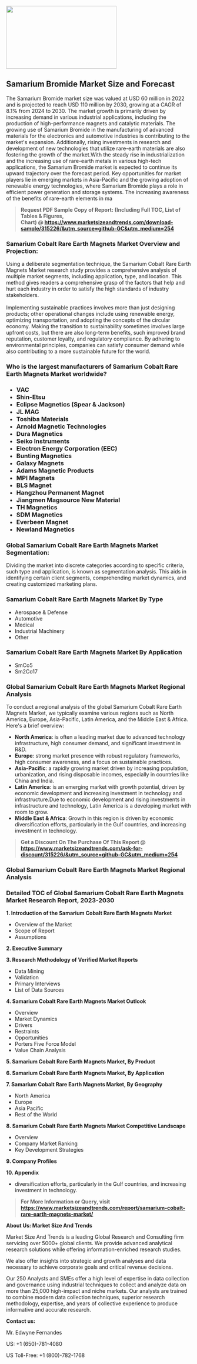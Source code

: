 <p><img class="alignnone size-medium wp-image-20088" src="https://ffe5etoiles.com/wp-content/uploads/2024/12/MST1-300x171.png" alt="" width="300" height="171" /></p><h2>Samarium Bromide Market Size and Forecast</h2><p>The Samarium Bromide market size was valued at USD 60 million in 2022 and is projected to reach USD 110 million by 2030, growing at a CAGR of 8.1% from 2024 to 2030. The market growth is primarily driven by increasing demand in various industrial applications, including the production of high-performance magnets and catalytic materials. The growing use of Samarium Bromide in the manufacturing of advanced materials for the electronics and automotive industries is contributing to the market's expansion. Additionally, rising investments in research and development of new technologies that utilize rare-earth materials are also fostering the growth of the market.With the steady rise in industrialization and the increasing use of rare-earth metals in various high-tech applications, the Samarium Bromide market is expected to continue its upward trajectory over the forecast period. Key opportunities for market players lie in emerging markets in Asia-Pacific and the growing adoption of renewable energy technologies, where Samarium Bromide plays a role in efficient power generation and storage systems. The increasing awareness of the benefits of rare-earth elements in ma</p><blockquote id="" class=""><strong>Request PDF Sample Copy of Report: (Including Full TOC, List of Tables &amp; Figures, Chart)&nbsp;@&nbsp;<strong><a href="https://www.marketsizeandtrends.com/download-sample/315226/&utm_source=github-GC&utm_medium=254" target="_blank">https://www.marketsizeandtrends.com/download-sample/315226/&utm_source=github-GC&utm_medium=254</a></strong></strong></blockquote><h3 id="" class="">Samarium Cobalt Rare Earth Magnets Market&nbsp;Overview and Projection:</h3><p id="" class="">Using a deliberate segmentation technique, the Samarium Cobalt Rare Earth Magnets Market research study provides a comprehensive analysis of multiple market segments, including application, type, and location. This method gives readers a comprehensive grasp of the factors that help and hurt each industry in order to satisfy the high standards of industry stakeholders. <br /> <br />Implementing sustainable practices involves more than just designing products; other operational changes include using renewable energy, optimizing transportation, and adopting the concepts of the circular economy. Making the transition to sustainability sometimes involves large upfront costs, but there are also long-term benefits, such improved brand reputation, customer loyalty, and regulatory compliance. By adhering to environmental principles, companies can satisfy consumer demand while also contributing to a more sustainable future for the world.</p><h3 id="" class="">Who is the largest manufacturers of&nbsp;Samarium Cobalt Rare Earth Magnets Market worldwide?</h3><h3 class=""><p><ul><li>VAC </li><li> Shin-Etsu </li><li> Eclipse Magnetics (Spear & Jackson) </li><li> JL MAG </li><li> Toshiba Materials </li><li> Arnold Magnetic Technologies </li><li> Dura Magnetics </li><li> Seiko Instruments </li><li> Electron Energy Corporation (EEC) </li><li> Bunting Magnetics </li><li> Galaxy Magnets </li><li> Adams Magnetic Products </li><li> MPI Magnets </li><li> BLS Magnet </li><li> Hangzhou Permanent Magnet </li><li> Jiangmen Magsource New Material </li><li> TH Magnetics </li><li> SDM Magnetics </li><li> Everbeen Magnet </li><li> Newland Magnetics</li></ul></p></h3><h3 id="" class="">Global&nbsp;Samarium Cobalt Rare Earth Magnets Market Segmentation:</h3><p id="" class="">Dividing the market into discrete categories according to specific criteria, such type and application, is known as segmentation analysis. This aids in identifying certain client segments, comprehending market dynamics, and creating customized marketing plans.</p><h3 id="" class="">Samarium Cobalt Rare Earth Magnets Market&nbsp;By Type</h3><p><p><ul><li>Aerospace & Defense</li><li> Automotive</li><li> Medical</li><li> Industrial Machinery</li><li> Other</p></li></ul></p></p><h3 id="" class="">Samarium Cobalt Rare Earth Magnets Market&nbsp;By Application</h3><p class=""><p><ul><li>SmCo5</li><li> Sm2Co17</li></ul></p></p><h3 id="" class="">Global Samarium Cobalt Rare Earth Magnets Market Regional Analysis</h3><p id="" class="">To conduct a regional analysis of the global Samarium Cobalt Rare Earth Magnets Market, we typically examine various regions such as North America, Europe, Asia-Pacific, Latin America, and the Middle East &amp; Africa. Here's a brief overview:</p><ul><li><strong>North America</strong>: is often a leading market due to advanced technology infrastructure, high consumer demand, and significant investment in R&amp;D.</li><li><strong>Europe</strong>: strong market presence with robust regulatory frameworks, high consumer awareness, and a focus on sustainable practices.</li><li><strong>Asia-Pacific</strong>: a rapidly growing market driven by increasing population, urbanization, and rising disposable incomes, especially in countries like China and India.</li><li><strong>Latin America</strong>: is an emerging market with growth potential, driven by economic development and increasing investment in technology and infrastructure.Due to economic development and rising investments in infrastructure and technology, Latin America is a developing market with room to grow.</li><li><strong>Middle East &amp; Africa</strong>: Growth in this region is driven by economic diversification efforts, particularly in the Gulf countries, and increasing investment in technology.</li></ul><blockquote id="" class=""><strong>Get a Discount On The Purchase Of This Report @ <strong><a href="https://www.marketsizeandtrends.com/ask-for-discount/315226/&utm_source=github-GC&utm_medium=254" target="_blank">https://www.marketsizeandtrends.com/ask-for-discount/315226/&utm_source=github-GC&utm_medium=254</a></strong></strong></blockquote><h3 id="" class="">Global Samarium Cobalt Rare Earth Magnets Market Regional Analysis</h3><h3 id="" class="">Detailed TOC of Global Samarium Cobalt Rare Earth Magnets Market Research Report, 2023-2030</h3><p id="" class=""><strong>1. Introduction of the Samarium Cobalt Rare Earth Magnets Market</strong></p><ul><li>Overview of the Market</li><li>Scope of Report</li><li>Assumptions</li></ul><p id="" class=""><strong>2. Executive Summary</strong></p><p id="" class=""><strong>3. Research Methodology of Verified Market Reports</strong></p><ul><li>Data Mining</li><li>Validation</li><li>Primary Interviews</li><li>List of Data Sources</li></ul><p id="" class=""><strong>4. Samarium Cobalt Rare Earth Magnets Market Outlook</strong></p><ul><li>Overview</li><li>Market Dynamics</li><li>Drivers</li><li>Restraints</li><li>Opportunities</li><li>Porters Five Force Model</li><li>Value Chain Analysis</li></ul><p id="" class=""><strong>5. Samarium Cobalt Rare Earth Magnets Market, By Product</strong></p><p id="" class=""><strong>6. Samarium Cobalt Rare Earth Magnets Market, By Application</strong></p><p id="" class=""><strong>7. Samarium Cobalt Rare Earth Magnets Market, By Geography</strong></p><ul><li>North America</li><li>Europe</li><li>Asia Pacific</li><li>Rest of the World</li></ul><p id="" class=""><strong>8. Samarium Cobalt Rare Earth Magnets Market Competitive Landscape</strong></p><ul><li>Overview</li><li>Company Market Ranking</li><li>Key Development Strategies</li></ul><p id="" class=""><strong>9. Company Profiles</strong></p><p id="" class=""><strong>10. Appendix</strong></p><ul><li>diversification efforts, particularly in the Gulf countries, and increasing investment in technology.</li></ul><blockquote id="" class=""><strong>For More Information or Query, visit <strong><strong><a href="https://www.marketsizeandtrends.com/report/samarium-cobalt-rare-earth-magnets-market/" target="_blank">https://www.marketsizeandtrends.com/report/samarium-cobalt-rare-earth-magnets-market/</a></strong></strong></strong></blockquote><p id="" class=""><strong>About Us: Market Size And Trends</strong></p><p id="" class="">Market Size And Trends is a leading Global Research and Consulting firm servicing over 5000+ global clients. We provide advanced analytical research solutions while offering information-enriched research studies.</p><p id="" class="">We also offer insights into strategic and growth analyses and data necessary to achieve corporate goals and critical revenue decisions.</p><p id="" class="">Our 250 Analysts and SMEs offer a high level of expertise in data collection and governance using industrial techniques to collect and analyze data on more than 25,000 high-impact and niche markets. Our analysts are trained to combine modern data collection techniques, superior research methodology, expertise, and years of collective experience to produce informative and accurate research.</p><p id="" class=""><strong>Contact us:</strong></p><p id="" class="">Mr. Edwyne Fernandes</p><p id="" class="">US: +1 (650)-781-4080</p><p id="" class="">US Toll-Free: +1 (800)-782-1768</p>
